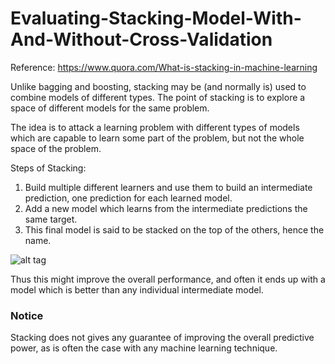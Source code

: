# Evaluating-Stacking-Model-With-And-Without-Cross-Validation

Reference:
https://www.quora.com/What-is-stacking-in-machine-learning

Unlike bagging and boosting, stacking may be (and normally is) used to combine models of different types. The point of stacking is to explore a space of different models for the same problem. 

The idea is to attack a learning problem with different types of models which are capable to learn some part of the problem, but not the whole space of the problem. 

Steps of Stacking:

1. Build multiple different learners and use them to build an intermediate prediction, one prediction for each learned model. 
2. Add a new model which learns from the intermediate predictions the same target. 
3. This final model is said to be stacked on the top of the others, hence the name. 

![alt tag](https://github.com/HinChou/Evaluating-Stacking-Model-With-And-Without-Cross-Validation/blob/master/Stacking%20Chart.jpg)

Thus this might improve the overall performance, and often it ends up with a model which is better than any individual intermediate model. 

### Notice
Stacking does not gives any guarantee of improving the overall predictive power, as is often the case with any machine learning technique.


